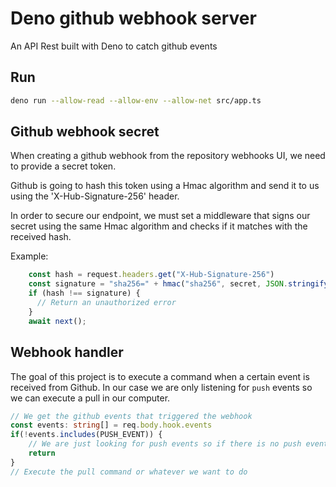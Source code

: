 # Deno github webhook server

An API Rest built with Deno to catch github events

## Run

```sh
deno run --allow-read --allow-env --allow-net src/app.ts
```

## Github webhook secret

When creating a github webhook from the repository webhooks UI, we need to provide a secret token.

Github is going to hash this token using a Hmac algorithm and send it to us using the 'X-Hub-Signature-256' header.

In order to secure our endpoint, we must set a middleware that signs our secret using the same Hmac algorithm and checks if it matches with the received hash.

Example:

```typescript
    const hash = request.headers.get("X-Hub-Signature-256")
    const signature = "sha256=" + hmac("sha256", secret, JSON.stringify(req.body)).hex()
    if (hash !== signature) {
      // Return an unauthorized error
    }
    await next();
```

## Webhook handler

The goal of this project is to execute a command when a certain event is received from Github.
In our case we are only listening for `push` events so we can execute a pull in our computer.

```typescript
// We get the github events that triggered the webhook
const events: string[] = req.body.hook.events
if(!events.includes(PUSH_EVENT)) {
    // We are just looking for push events so if there is no push event just leave
    return
}
// Execute the pull command or whatever we want to do
```
